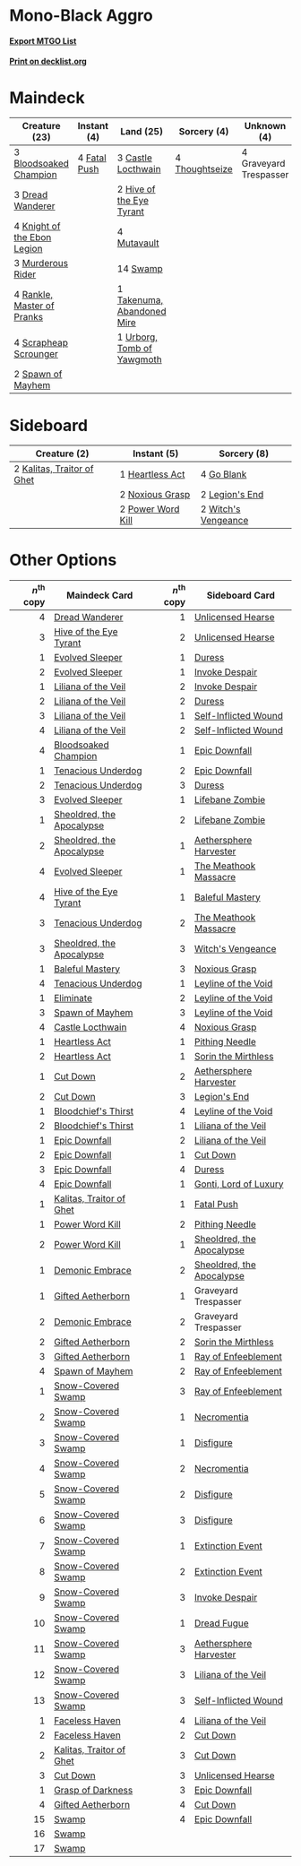 # Mono-Black Aggro

#### [Export MTGO List](../collection/Mono-Black%20Aggro/Mono-Black%20Aggro.txt)
#### [Print on decklist.org](http://decklist.org/?deckmain=3%09Bloodsoaked%20Champion%0A3%09Castle%20Locthwain%0A3%09Dread%20Wanderer%0A4%09Fatal%20Push%0A4%09Graveyard%20Trespasser%0A2%09Hive%20of%20the%20Eye%20Tyrant%0A4%09Knight%20of%20the%20Ebon%20Legion%0A3%09Murderous%20Rider%0A4%09Mutavault%0A4%09Rankle,%20Master%20of%20Pranks%0A4%09Scrapheap%20Scrounger%0A2%09Spawn%20of%20Mayhem%0A14%09Swamp%0A1%09Takenuma,%20Abandoned%20Mire%0A4%09Thoughtseize%0A1%09Urborg,%20Tomb%20of%20Yawgmoth&deckside=4%09Go%20Blank%0A1%09Heartless%20Act%0A2%09Kalitas,%20Traitor%20of%20Ghet%0A2%09Legion's%20End%0A2%09Noxious%20Grasp%0A2%09Power%20Word%20Kill%0A2%09Witch's%20Vengeance)
# Maindeck

|                                            Creature (23)                                             |                                      Instant (4)                                      |                                              Land (25)                                              |                                       Sorcery (4)                                       |     Unknown (4)      |
|------------------------------------------------------------------------------------------------------|---------------------------------------------------------------------------------------|-----------------------------------------------------------------------------------------------------|-----------------------------------------------------------------------------------------|----------------------|
|3 [Bloodsoaked Champion](http://gatherer.wizards.com/Pages/Card/Details.aspx?multiverseid=386494)     |4 [Fatal Push](http://gatherer.wizards.com/Pages/Card/Details.aspx?multiverseid=423724)|3 [Castle Locthwain](http://gatherer.wizards.com/Pages/Card/Details.aspx?multiverseid=473203)        |4 [Thoughtseize](http://gatherer.wizards.com/Pages/Card/Details.aspx?multiverseid=438676)|4 Graveyard Trespasser|
|3 [Dread Wanderer](http://gatherer.wizards.com/Pages/Card/Details.aspx?multiverseid=426790)           |                                                                                       |2 [Hive of the Eye Tyrant](http://gatherer.wizards.com/Pages/Card/Details.aspx?multiverseid=527545)  |                                                                                         |                      |
|4 [Knight of the Ebon Legion](http://gatherer.wizards.com/Pages/Card/Details.aspx?multiverseid=466859)|                                                                                       |4 [Mutavault](http://gatherer.wizards.com/Pages/Card/Details.aspx?multiverseid=370733)               |                                                                                         |                      |
|3 [Murderous Rider](http://gatherer.wizards.com/Pages/Card/Details.aspx?multiverseid=473059)          |                                                                                       |14 [Swamp](http://gatherer.wizards.com/Pages/Card/Details.aspx?multiverseid=439858)                  |                                                                                         |                      |
|4 [Rankle, Master of Pranks](http://gatherer.wizards.com/Pages/Card/Details.aspx?multiverseid=473063) |                                                                                       |1 [Takenuma, Abandoned Mire](http://gatherer.wizards.com/Pages/Card/Details.aspx?multiverseid=548591)|                                                                                         |                      |
|4 [Scrapheap Scrounger](http://gatherer.wizards.com/Pages/Card/Details.aspx?multiverseid=417804)      |                                                                                       |1 [Urborg, Tomb of Yawgmoth](http://gatherer.wizards.com/Pages/Card/Details.aspx?multiverseid=383425)|                                                                                         |                      |
|2 [Spawn of Mayhem](http://gatherer.wizards.com/Pages/Card/Details.aspx?multiverseid=457229)          |                                                                                       |                                                                                                     |                                                                                         |                      |


# Sideboard

|                                            Creature (2)                                             |                                        Instant (5)                                         |                                         Sorcery (8)                                          |
|-----------------------------------------------------------------------------------------------------|--------------------------------------------------------------------------------------------|----------------------------------------------------------------------------------------------|
|2 [Kalitas, Traitor of Ghet](http://gatherer.wizards.com/Pages/Card/Details.aspx?multiverseid=407596)|1 [Heartless Act](http://gatherer.wizards.com/Pages/Card/Details.aspx?multiverseid=479611)  |4 [Go Blank](http://gatherer.wizards.com/Pages/Card/Details.aspx?multiverseid=513549)         |
|                                                                                                     |2 [Noxious Grasp](http://gatherer.wizards.com/Pages/Card/Details.aspx?multiverseid=466864)  |2 [Legion's End](http://gatherer.wizards.com/Pages/Card/Details.aspx?multiverseid=466860)     |
|                                                                                                     |2 [Power Word Kill](http://gatherer.wizards.com/Pages/Card/Details.aspx?multiverseid=527401)|2 [Witch's Vengeance](http://gatherer.wizards.com/Pages/Card/Details.aspx?multiverseid=473073)|


# Other Options

|*n*<sup>th</sup> copy|                                           Maindeck Card                                            |*n*<sup>th</sup> copy|                                           Sideboard Card                                           |
|--------------------:|----------------------------------------------------------------------------------------------------|--------------------:|----------------------------------------------------------------------------------------------------|
|                    4|[Dread Wanderer](http://gatherer.wizards.com/Pages/Card/Details.aspx?multiverseid=426790)           |                    1|[Unlicensed Hearse](http://gatherer.wizards.com/Pages/Card/Details.aspx?multiverseid=555447)        |
|                    3|[Hive of the Eye Tyrant](http://gatherer.wizards.com/Pages/Card/Details.aspx?multiverseid=527545)   |                    2|[Unlicensed Hearse](http://gatherer.wizards.com/Pages/Card/Details.aspx?multiverseid=555447)        |
|                    1|[Evolved Sleeper](http://gatherer.wizards.com/Pages/Card/Details.aspx?multiverseid=574573)          |                    1|[Duress](http://gatherer.wizards.com/Pages/Card/Details.aspx?multiverseid=14557)                    |
|                    2|[Evolved Sleeper](http://gatherer.wizards.com/Pages/Card/Details.aspx?multiverseid=574573)          |                    1|[Invoke Despair](http://gatherer.wizards.com/Pages/Card/Details.aspx?multiverseid=548399)           |
|                    1|[Liliana of the Veil](http://gatherer.wizards.com/Pages/Card/Details.aspx?multiverseid=235597)      |                    2|[Invoke Despair](http://gatherer.wizards.com/Pages/Card/Details.aspx?multiverseid=548399)           |
|                    2|[Liliana of the Veil](http://gatherer.wizards.com/Pages/Card/Details.aspx?multiverseid=235597)      |                    2|[Duress](http://gatherer.wizards.com/Pages/Card/Details.aspx?multiverseid=14557)                    |
|                    3|[Liliana of the Veil](http://gatherer.wizards.com/Pages/Card/Details.aspx?multiverseid=235597)      |                    1|[Self-Inflicted Wound](http://gatherer.wizards.com/Pages/Card/Details.aspx?multiverseid=394686)     |
|                    4|[Liliana of the Veil](http://gatherer.wizards.com/Pages/Card/Details.aspx?multiverseid=235597)      |                    2|[Self-Inflicted Wound](http://gatherer.wizards.com/Pages/Card/Details.aspx?multiverseid=394686)     |
|                    4|[Bloodsoaked Champion](http://gatherer.wizards.com/Pages/Card/Details.aspx?multiverseid=386494)     |                    1|[Epic Downfall](http://gatherer.wizards.com/Pages/Card/Details.aspx?multiverseid=473047)            |
|                    1|[Tenacious Underdog](http://gatherer.wizards.com/Pages/Card/Details.aspx?multiverseid=555298)       |                    2|[Epic Downfall](http://gatherer.wizards.com/Pages/Card/Details.aspx?multiverseid=473047)            |
|                    2|[Tenacious Underdog](http://gatherer.wizards.com/Pages/Card/Details.aspx?multiverseid=555298)       |                    3|[Duress](http://gatherer.wizards.com/Pages/Card/Details.aspx?multiverseid=14557)                    |
|                    3|[Evolved Sleeper](http://gatherer.wizards.com/Pages/Card/Details.aspx?multiverseid=574573)          |                    1|[Lifebane Zombie](http://gatherer.wizards.com/Pages/Card/Details.aspx?multiverseid=370723)          |
|                    1|[Sheoldred, the Apocalypse](http://gatherer.wizards.com/Pages/Card/Details.aspx?multiverseid=574587)|                    2|[Lifebane Zombie](http://gatherer.wizards.com/Pages/Card/Details.aspx?multiverseid=370723)          |
|                    2|[Sheoldred, the Apocalypse](http://gatherer.wizards.com/Pages/Card/Details.aspx?multiverseid=574587)|                    1|[Aethersphere Harvester](http://gatherer.wizards.com/Pages/Card/Details.aspx?multiverseid=423809)   |
|                    4|[Evolved Sleeper](http://gatherer.wizards.com/Pages/Card/Details.aspx?multiverseid=574573)          |                    1|[The Meathook Massacre](http://gatherer.wizards.com/Pages/Card/Details.aspx?multiverseid=534886)    |
|                    4|[Hive of the Eye Tyrant](http://gatherer.wizards.com/Pages/Card/Details.aspx?multiverseid=527545)   |                    1|[Baleful Mastery](http://gatherer.wizards.com/Pages/Card/Details.aspx?multiverseid=513541)          |
|                    3|[Tenacious Underdog](http://gatherer.wizards.com/Pages/Card/Details.aspx?multiverseid=555298)       |                    2|[The Meathook Massacre](http://gatherer.wizards.com/Pages/Card/Details.aspx?multiverseid=534886)    |
|                    3|[Sheoldred, the Apocalypse](http://gatherer.wizards.com/Pages/Card/Details.aspx?multiverseid=574587)|                    3|[Witch's Vengeance](http://gatherer.wizards.com/Pages/Card/Details.aspx?multiverseid=473073)        |
|                    1|[Baleful Mastery](http://gatherer.wizards.com/Pages/Card/Details.aspx?multiverseid=513541)          |                    3|[Noxious Grasp](http://gatherer.wizards.com/Pages/Card/Details.aspx?multiverseid=466864)            |
|                    4|[Tenacious Underdog](http://gatherer.wizards.com/Pages/Card/Details.aspx?multiverseid=555298)       |                    1|[Leyline of the Void](http://gatherer.wizards.com/Pages/Card/Details.aspx?multiverseid=107682)      |
|                    1|[Eliminate](http://gatherer.wizards.com/Pages/Card/Details.aspx?multiverseid=485420)                |                    2|[Leyline of the Void](http://gatherer.wizards.com/Pages/Card/Details.aspx?multiverseid=107682)      |
|                    3|[Spawn of Mayhem](http://gatherer.wizards.com/Pages/Card/Details.aspx?multiverseid=457229)          |                    3|[Leyline of the Void](http://gatherer.wizards.com/Pages/Card/Details.aspx?multiverseid=107682)      |
|                    4|[Castle Locthwain](http://gatherer.wizards.com/Pages/Card/Details.aspx?multiverseid=473203)         |                    4|[Noxious Grasp](http://gatherer.wizards.com/Pages/Card/Details.aspx?multiverseid=466864)            |
|                    1|[Heartless Act](http://gatherer.wizards.com/Pages/Card/Details.aspx?multiverseid=479611)            |                    1|[Pithing Needle](http://gatherer.wizards.com/Pages/Card/Details.aspx?multiverseid=129526)           |
|                    2|[Heartless Act](http://gatherer.wizards.com/Pages/Card/Details.aspx?multiverseid=479611)            |                    1|[Sorin the Mirthless](http://gatherer.wizards.com/Pages/Card/Details.aspx?multiverseid=540983)      |
|                    1|[Cut Down](http://gatherer.wizards.com/Pages/Card/Details.aspx?multiverseid=574569)                 |                    2|[Aethersphere Harvester](http://gatherer.wizards.com/Pages/Card/Details.aspx?multiverseid=423809)   |
|                    2|[Cut Down](http://gatherer.wizards.com/Pages/Card/Details.aspx?multiverseid=574569)                 |                    3|[Legion's End](http://gatherer.wizards.com/Pages/Card/Details.aspx?multiverseid=466860)             |
|                    1|[Bloodchief's Thirst](http://gatherer.wizards.com/Pages/Card/Details.aspx?multiverseid=491729)      |                    4|[Leyline of the Void](http://gatherer.wizards.com/Pages/Card/Details.aspx?multiverseid=107682)      |
|                    2|[Bloodchief's Thirst](http://gatherer.wizards.com/Pages/Card/Details.aspx?multiverseid=491729)      |                    1|[Liliana of the Veil](http://gatherer.wizards.com/Pages/Card/Details.aspx?multiverseid=235597)      |
|                    1|[Epic Downfall](http://gatherer.wizards.com/Pages/Card/Details.aspx?multiverseid=473047)            |                    2|[Liliana of the Veil](http://gatherer.wizards.com/Pages/Card/Details.aspx?multiverseid=235597)      |
|                    2|[Epic Downfall](http://gatherer.wizards.com/Pages/Card/Details.aspx?multiverseid=473047)            |                    1|[Cut Down](http://gatherer.wizards.com/Pages/Card/Details.aspx?multiverseid=574569)                 |
|                    3|[Epic Downfall](http://gatherer.wizards.com/Pages/Card/Details.aspx?multiverseid=473047)            |                    4|[Duress](http://gatherer.wizards.com/Pages/Card/Details.aspx?multiverseid=14557)                    |
|                    4|[Epic Downfall](http://gatherer.wizards.com/Pages/Card/Details.aspx?multiverseid=473047)            |                    1|[Gonti, Lord of Luxury](http://gatherer.wizards.com/Pages/Card/Details.aspx?multiverseid=417657)    |
|                    1|[Kalitas, Traitor of Ghet](http://gatherer.wizards.com/Pages/Card/Details.aspx?multiverseid=407596) |                    1|[Fatal Push](http://gatherer.wizards.com/Pages/Card/Details.aspx?multiverseid=423724)               |
|                    1|[Power Word Kill](http://gatherer.wizards.com/Pages/Card/Details.aspx?multiverseid=527401)          |                    2|[Pithing Needle](http://gatherer.wizards.com/Pages/Card/Details.aspx?multiverseid=129526)           |
|                    2|[Power Word Kill](http://gatherer.wizards.com/Pages/Card/Details.aspx?multiverseid=527401)          |                    1|[Sheoldred, the Apocalypse](http://gatherer.wizards.com/Pages/Card/Details.aspx?multiverseid=574587)|
|                    1|[Demonic Embrace](http://gatherer.wizards.com/Pages/Card/Details.aspx?multiverseid=488255)          |                    2|[Sheoldred, the Apocalypse](http://gatherer.wizards.com/Pages/Card/Details.aspx?multiverseid=574587)|
|                    1|[Gifted Aetherborn](http://gatherer.wizards.com/Pages/Card/Details.aspx?multiverseid=423728)        |                    1|Graveyard Trespasser                                                                                |
|                    2|[Demonic Embrace](http://gatherer.wizards.com/Pages/Card/Details.aspx?multiverseid=488255)          |                    2|Graveyard Trespasser                                                                                |
|                    2|[Gifted Aetherborn](http://gatherer.wizards.com/Pages/Card/Details.aspx?multiverseid=423728)        |                    2|[Sorin the Mirthless](http://gatherer.wizards.com/Pages/Card/Details.aspx?multiverseid=540983)      |
|                    3|[Gifted Aetherborn](http://gatherer.wizards.com/Pages/Card/Details.aspx?multiverseid=423728)        |                    1|[Ray of Enfeeblement](http://gatherer.wizards.com/Pages/Card/Details.aspx?multiverseid=527403)      |
|                    4|[Spawn of Mayhem](http://gatherer.wizards.com/Pages/Card/Details.aspx?multiverseid=457229)          |                    2|[Ray of Enfeeblement](http://gatherer.wizards.com/Pages/Card/Details.aspx?multiverseid=527403)      |
|                    1|[Snow-Covered Swamp](http://gatherer.wizards.com/Pages/Card/Details.aspx?multiverseid=121256)       |                    3|[Ray of Enfeeblement](http://gatherer.wizards.com/Pages/Card/Details.aspx?multiverseid=527403)      |
|                    2|[Snow-Covered Swamp](http://gatherer.wizards.com/Pages/Card/Details.aspx?multiverseid=121256)       |                    1|[Necromentia](http://gatherer.wizards.com/Pages/Card/Details.aspx?multiverseid=485439)              |
|                    3|[Snow-Covered Swamp](http://gatherer.wizards.com/Pages/Card/Details.aspx?multiverseid=121256)       |                    1|[Disfigure](http://gatherer.wizards.com/Pages/Card/Details.aspx?multiverseid=442076)                |
|                    4|[Snow-Covered Swamp](http://gatherer.wizards.com/Pages/Card/Details.aspx?multiverseid=121256)       |                    2|[Necromentia](http://gatherer.wizards.com/Pages/Card/Details.aspx?multiverseid=485439)              |
|                    5|[Snow-Covered Swamp](http://gatherer.wizards.com/Pages/Card/Details.aspx?multiverseid=121256)       |                    2|[Disfigure](http://gatherer.wizards.com/Pages/Card/Details.aspx?multiverseid=442076)                |
|                    6|[Snow-Covered Swamp](http://gatherer.wizards.com/Pages/Card/Details.aspx?multiverseid=121256)       |                    3|[Disfigure](http://gatherer.wizards.com/Pages/Card/Details.aspx?multiverseid=442076)                |
|                    7|[Snow-Covered Swamp](http://gatherer.wizards.com/Pages/Card/Details.aspx?multiverseid=121256)       |                    1|[Extinction Event](http://gatherer.wizards.com/Pages/Card/Details.aspx?multiverseid=479608)         |
|                    8|[Snow-Covered Swamp](http://gatherer.wizards.com/Pages/Card/Details.aspx?multiverseid=121256)       |                    2|[Extinction Event](http://gatherer.wizards.com/Pages/Card/Details.aspx?multiverseid=479608)         |
|                    9|[Snow-Covered Swamp](http://gatherer.wizards.com/Pages/Card/Details.aspx?multiverseid=121256)       |                    3|[Invoke Despair](http://gatherer.wizards.com/Pages/Card/Details.aspx?multiverseid=548399)           |
|                   10|[Snow-Covered Swamp](http://gatherer.wizards.com/Pages/Card/Details.aspx?multiverseid=121256)       |                    1|[Dread Fugue](http://gatherer.wizards.com/Pages/Card/Details.aspx?multiverseid=540955)              |
|                   11|[Snow-Covered Swamp](http://gatherer.wizards.com/Pages/Card/Details.aspx?multiverseid=121256)       |                    3|[Aethersphere Harvester](http://gatherer.wizards.com/Pages/Card/Details.aspx?multiverseid=423809)   |
|                   12|[Snow-Covered Swamp](http://gatherer.wizards.com/Pages/Card/Details.aspx?multiverseid=121256)       |                    3|[Liliana of the Veil](http://gatherer.wizards.com/Pages/Card/Details.aspx?multiverseid=235597)      |
|                   13|[Snow-Covered Swamp](http://gatherer.wizards.com/Pages/Card/Details.aspx?multiverseid=121256)       |                    3|[Self-Inflicted Wound](http://gatherer.wizards.com/Pages/Card/Details.aspx?multiverseid=394686)     |
|                    1|[Faceless Haven](http://gatherer.wizards.com/Pages/Card/Details.aspx?multiverseid=503874)           |                    4|[Liliana of the Veil](http://gatherer.wizards.com/Pages/Card/Details.aspx?multiverseid=235597)      |
|                    2|[Faceless Haven](http://gatherer.wizards.com/Pages/Card/Details.aspx?multiverseid=503874)           |                    2|[Cut Down](http://gatherer.wizards.com/Pages/Card/Details.aspx?multiverseid=574569)                 |
|                    2|[Kalitas, Traitor of Ghet](http://gatherer.wizards.com/Pages/Card/Details.aspx?multiverseid=407596) |                    3|[Cut Down](http://gatherer.wizards.com/Pages/Card/Details.aspx?multiverseid=574569)                 |
|                    3|[Cut Down](http://gatherer.wizards.com/Pages/Card/Details.aspx?multiverseid=574569)                 |                    3|[Unlicensed Hearse](http://gatherer.wizards.com/Pages/Card/Details.aspx?multiverseid=555447)        |
|                    1|[Grasp of Darkness](http://gatherer.wizards.com/Pages/Card/Details.aspx?multiverseid=407595)        |                    3|[Epic Downfall](http://gatherer.wizards.com/Pages/Card/Details.aspx?multiverseid=473047)            |
|                    4|[Gifted Aetherborn](http://gatherer.wizards.com/Pages/Card/Details.aspx?multiverseid=423728)        |                    4|[Cut Down](http://gatherer.wizards.com/Pages/Card/Details.aspx?multiverseid=574569)                 |
|                   15|[Swamp](http://gatherer.wizards.com/Pages/Card/Details.aspx?multiverseid=439858)                    |                    4|[Epic Downfall](http://gatherer.wizards.com/Pages/Card/Details.aspx?multiverseid=473047)            |
|                   16|[Swamp](http://gatherer.wizards.com/Pages/Card/Details.aspx?multiverseid=439858)                    |                     |                                                                                                    |
|                   17|[Swamp](http://gatherer.wizards.com/Pages/Card/Details.aspx?multiverseid=439858)                    |                     |                                                                                                    |

